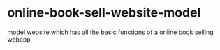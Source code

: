 # online-book-sell-website-model
model website which has all the basic functions of a online book selling webapp
